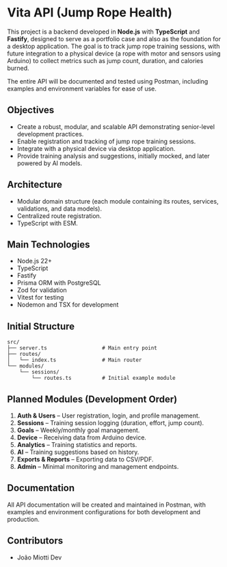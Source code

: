 # Vita API (Jump Rope Health)

This project is a backend developed in **Node.js** with **TypeScript** and **Fastify**, designed to serve as a portfolio case and also as the foundation for a desktop application. The goal is to track jump rope training sessions, with future integration to a physical device (a rope with motor and sensors using Arduino) to collect metrics such as jump count, duration, and calories burned.

The entire API will be documented and tested using Postman, including examples and environment variables for ease of use.

## Objectives

* Create a robust, modular, and scalable API demonstrating senior-level development practices.
* Enable registration and tracking of jump rope training sessions.
* Integrate with a physical device via desktop application.
* Provide training analysis and suggestions, initially mocked, and later powered by AI models.

## Architecture

* Modular domain structure (each module containing its routes, services, validations, and data models).
* Centralized route registration.
* TypeScript with ESM.

## Main Technologies

* Node.js 22+
* TypeScript
* Fastify
* Prisma ORM with PostgreSQL
* Zod for validation
* Vitest for testing
* Nodemon and TSX for development

## Initial Structure

```
src/
├── server.ts                  # Main entry point
├── routes/
│   └── index.ts               # Main router
└── modules/
    └── sessions/
        └── routes.ts          # Initial example module
```

## Planned Modules (Development Order)

1. **Auth & Users** – User registration, login, and profile management.
2. **Sessions** – Training session logging (duration, effort, jump count).
3. **Goals** – Weekly/monthly goal management.
4. **Device** – Receiving data from Arduino device.
5. **Analytics** – Training statistics and reports.
6. **AI** – Training suggestions based on history.
7. **Exports & Reports** – Exporting data to CSV/PDF.
8. **Admin** – Minimal monitoring and management endpoints.

## Documentation

All API documentation will be created and maintained in Postman, with examples and environment configurations for both development and production.

## Contributors

* João Miotti Dev
